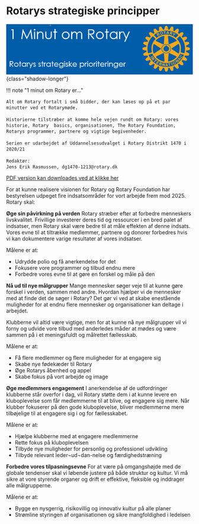 # Rotarys strategiske principper

![Rotarys første år](images/rotarystrategi.jpg){class="shadow-longer"} 

!!! note "1 minut om Rotary er..."

    Alt om Rotary fortalt i små bidder, der kan læses op på et par minutter ved et Rotarymøde.
    
    Historierne tilstræber at komme hele vejen rundt om Rotary: vores historie, Rotary  basics, organisationen, The Rotary Foundation, Rotarys programmer, partnere og vigtige begivenheder.
    
    Serien er udarbejdet af Uddannelsesudvalget i Rotary Distrikt 1470 i 2020/21
    
    Redaktør: 
    Jens Erik Rasmussen, dg1470-1213@rotary.dk


<a href=https://1minut.rotary.dk/pdf-versioner/1_minut_om_Rotary_Strategiske_Prioriteringer.pdf target=_blank>PDF version kan downloades ved at klikke her</a>


For at kunne realisere visionen for Rotary og Rotary Foundation har bestyrelsen udpeget fire indsatsområder for vort arbejde frem mod 2025. Rotary skal: 

<strong>Øge sin påvirkning på verden</strong>
Rotary stræber efter at forbedre menneskers livskvalitet. Frivillige investerer deres tid og ressourcer i en bred palet af indsatser, men Rotary skal være bedre til at måle effekten af denne indsats. Vores evne til at tiltrække medlemmer, partnere og donorer forbedres hvis vi kan dokumentere varige resultater af vores indsatser.

Målene er at:
- Udrydde polio og få anerkendelse for det
- Fokusere vore programmer og tilbud endnu mere
- Forbedre vores evne til at gøre en forskel og måle på den

<strong>Nå ud til nye målgrupper</strong>
Mange mennesker søger veje til at kunne gøre forskel i verden, sammen med andre. Hvordan hjælper vi de mennesker med at finde det de søger i Rotary? 
Det gør vi ved at skabe enestående muligheder for at endnu flere mennesker og organisationer kan deltage i arbejdet. 


Klubberne vil altid være vigtige, men for at kunne nå nye målgrupper vil vi forny og udvide vore tilbud med anderledes måder at mødes og være sammen på i et meningsfuldt og målrettet fællesskab. 


Målene er at:

- Få flere medlemmer og flere muligheder for at engagere sig
- Skabe nye fødekæder til Rotary
- Øge Rotarys åbenhed og appel
- Skabe fokus på vort arbejde og image


<strong>Øge medlemmers engagement</strong>
I anerkendelse af de udfordringer klubberne står overfor i dag, vil Rotary støtte dem i at kunne levere en kluboplevelse som får medlemmerne til at blive, og engagere sig mere. Når klubber fokuserer på den gode kluboplevelse, bliver medlemmerne mere tilbøjelige til at engagere sig i og for fællesskabet. 


Målene er at:

- Hjælpe klubberne med at engagere medlemmerne
- Rette fokus på kluboplevelsen
- Tilbyde nye muligheder for personlig og professionel udvikling
- Tilbyde relevant leder¬ud¬dan-nelse og færdighedstræning


<strong>Forbedre vores tilpasningsevne</strong>
For at være på omgangshøjde med de globale tendenser skal vi løbende justere på både struktur og kultur. Vi må sikre at vore styrende organer og drift er effektive, fleksible og inddrager alle målgrupperne. 


Målene er at:

- Bygge en nysgerrig, risikovillig og innovativ kultur på alle planer
- Strømline styringen af organisationen og sikre mangfoldighed i ledelsen
